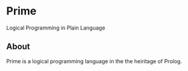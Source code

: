 # Prime

Logical Programming in Plain Language

## About

Prime is a logical programming language in the the heiritage of Prolog.


